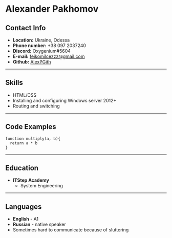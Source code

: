 <!DOCTYPE html>
<html>
<head>
  <title>cv</title>
  <meta charset="utf-8">
</head>
<body>
<h1>Alexander Pakhomov</h1>

<h2>Contact Info</h2>

* **Location:** Ukraine, Odessa
* **Phone number:** +38 097 2037240
* **Discord:** Oxygenium#5604
* **E-mail:** feikomilcezzz@gmail.com
* **Github:** <a href="https://github.com/AlexPGith">AlexPGith</a>
<hr>

<h2>Skills</h2>

* HTML/CSS
* Installing and configuring Windows server 2012+
* Routing and switching

<hr>

<h2>Code Examples</h2>

```
function multiply(a, b){
  return a * b
}
```
<hr>

<h2>Education</h2>

* **ITStep Academy**
    * System Engineering

<hr>

<h2>Languages</h2>

* **English** - A1
* **Russian** - native speaker
* Sometimes hard to communicate because of sluttering
</body>
</html>